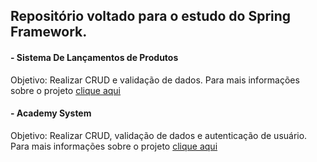 ## Repositório voltado para o estudo do Spring Framework. 

#### - Sistema De Lançamentos de Produtos ###
Objetivo: Realizar CRUD e validação de dados.
Para mais informações sobre o projeto <a href="https://github.com/DanubiaM/Curso-Spring/blob/main/Sistemas%20de%20Lançamento%20de%20Produtos/README.md"> clique aqui</a>

#### - Academy System
Objetivo: Realizar CRUD, validação de dados e autenticação de usuário.
Para mais informações sobre o projeto <a href="https://github.com/DanubiaM/Curso-Spring/blob/main/Sistema%20Academy/README.md"> clique aqui</a>


